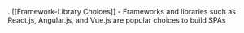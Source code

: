. [[Framework-Library Choices]] - Frameworks and libraries such as React.js, Angular.js, and Vue.js are popular choices to build SPAs